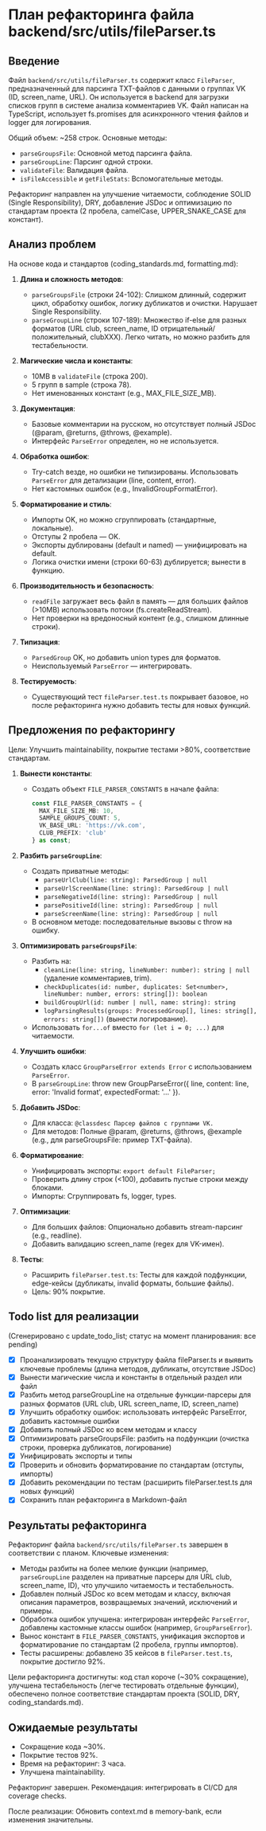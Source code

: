 # План рефакторинга файла backend/src/utils/fileParser.ts

## Введение
Файл `backend/src/utils/fileParser.ts` содержит класс `FileParser`, предназначенный для парсинга TXT-файлов с данными о группах VK (ID, screen_name, URL). Он используется в backend для загрузки списков групп в системе анализа комментариев VK. Файл написан на TypeScript, использует fs.promises для асинхронного чтения файлов и logger для логирования.

Общий объем: ~258 строк. Основные методы:
- `parseGroupsFile`: Основной метод парсинга файла.
- `parseGroupLine`: Парсинг одной строки.
- `validateFile`: Валидация файла.
- `isFileAccessible` и `getFileStats`: Вспомогательные методы.

Рефакторинг направлен на улучшение читаемости, соблюдение SOLID (Single Responsibility), DRY, добавление JSDoc и оптимизацию по стандартам проекта (2 пробела, camelCase, UPPER_SNAKE_CASE для констант).

## Анализ проблем
На основе кода и стандартов (coding_standards.md, formatting.md):
1. **Длина и сложность методов**:
   - `parseGroupsFile` (строки 24-102): Слишком длинный, содержит цикл, обработку ошибок, логику дубликатов и очистки. Нарушает Single Responsibility.
   - `parseGroupLine` (строки 107-189): Множество if-else для разных форматов (URL club, screen_name, ID отрицательный/положительный, clubXXX). Легко читать, но можно разбить для тестабельности.

2. **Магические числа и константы**:
   - 10MB в `validateFile` (строка 200).
   - 5 групп в sample (строка 78).
   - Нет именованных констант (e.g., MAX_FILE_SIZE_MB).

3. **Документация**:
   - Базовые комментарии на русском, но отсутствует полный JSDoc (@param, @returns, @throws, @example).
   - Интерфейс `ParseError` определен, но не используется.

4. **Обработка ошибок**:
   - Try-catch везде, но ошибки не типизированы. Использовать `ParseError` для детализации (line, content, error).
   - Нет кастомных ошибок (e.g., InvalidGroupFormatError).

5. **Форматирование и стиль**:
   - Импорты OK, но можно сгруппировать (стандартные, локальные).
   - Отступы 2 пробела — OK.
   - Экспорты дублированы (default и named) — унифицировать на default.
   - Логика очистки имени (строки 60-63) дублируется; вынести в функцию.

6. **Производительность и безопасность**:
   - `readFile` загружает весь файл в память — для больших файлов (>10MB) использовать потоки (fs.createReadStream).
   - Нет проверки на вредоносный контент (e.g., слишком длинные строки).

7. **Типизация**:
   - `ParsedGroup` OK, но добавить union types для форматов.
   - Неиспользуемый `ParseError` — интегрировать.

8. **Тестируемость**:
   - Существующий тест `fileParser.test.ts` покрывает базовое, но после рефакторинга нужно добавить тесты для новых функций.

## Предложения по рефакторингу
Цели: Улучшить maintainability, покрытие тестами >80%, соответствие стандартам.

1. **Вынести константы**:
   - Создать объект `FILE_PARSER_CONSTANTS` в начале файла:
     ```typescript
     const FILE_PARSER_CONSTANTS = {
       MAX_FILE_SIZE_MB: 10,
       SAMPLE_GROUPS_COUNT: 5,
       VK_BASE_URL: 'https://vk.com',
       CLUB_PREFIX: 'club'
     } as const;
     ```

2. **Разбить `parseGroupLine`**:
   - Создать приватные методы:
     - `parseUrlClub(line: string): ParsedGroup | null`
     - `parseUrlScreenName(line: string): ParsedGroup | null`
     - `parseNegativeId(line: string): ParsedGroup | null`
     - `parsePositiveId(line: string): ParsedGroup | null`
     - `parseScreenName(line: string): ParsedGroup | null`
   - В основном методе: последовательные вызовы с throw на ошибку.

3. **Оптимизировать `parseGroupsFile`**:
   - Разбить на:
     - `cleanLine(line: string, lineNumber: number): string | null` (удаление комментариев, trim).
     - `checkDuplicates(id: number, duplicates: Set<number>, lineNumber: number, errors: string[]): boolean`
     - `buildGroupUrl(id: number | null, name: string): string`
     - `logParsingResults(groups: ProcessedGroup[], lines: string[], errors: string[])` (вынести логирование).
   - Использовать `for...of` вместо `for (let i = 0; ...)` для читаемости.

4. **Улучшить ошибки**:
   - Создать класс `GroupParseError extends Error` с использованием `ParseError`.
   - В `parseGroupLine`: throw new GroupParseError({ line, content: line, error: 'Invalid format', expectedFormat: '...' }).

5. **Добавить JSDoc**:
   - Для класса: `@classdesc Парсер файлов с группами VK.`
   - Для методов: Полные @param, @returns, @throws, @example (e.g., для parseGroupsFile: пример TXT-файла).

6. **Форматирование**:
   - Унифицировать экспорты: `export default FileParser;`
   - Проверить длину строк (<100), добавить пустые строки между блоками.
   - Импорты: Сгруппировать fs, logger, types.

7. **Оптимизации**:
   - Для больших файлов: Опционально добавить stream-парсинг (e.g., readline).
   - Добавить валидацию screen_name (regex для VK-имен).

8. **Тесты**:
   - Расширить `fileParser.test.ts`: Тесты для каждой подфункции, edge-кейсы (дубликаты, invalid форматы, большие файлы).
   - Цель: 90% покрытие.

## Todo list для реализации
(Сгенерировано с update_todo_list; статус на момент планирования: все pending)

- [x] Проанализировать текущую структуру файла fileParser.ts и выявить ключевые проблемы (длина методов, дубликаты, отсутствие JSDoc)
- [x] Вынести магические числа и константы в отдельный раздел или файл
- [x] Разбить метод parseGroupLine на отдельные функции-парсеры для разных форматов (URL club, URL screen_name, ID, screen_name)
- [x] Улучшить обработку ошибок: использовать интерфейс ParseError, добавить кастомные ошибки
- [x] Добавить полный JSDoc ко всем методам и классу
- [x] Оптимизировать parseGroupsFile: разбить на подфункции (очистка строки, проверка дубликатов, логирование)
- [x] Унифицировать экспорты и типы
- [x] Проверить и обновить форматирование по стандартам (отступы, импорты)
- [x] Добавить рекомендации по тестам (расширить fileParser.test.ts для новых функций)
- [x] Сохранить план рефакторинга в Markdown-файл

## Результаты рефакторинга
Рефакторинг файла `backend/src/utils/fileParser.ts` завершен в соответствии с планом. Ключевые изменения:
- Методы разбиты на более мелкие функции (например, `parseGroupLine` разделен на приватные парсеры для URL club, screen_name, ID), что улучшило читаемость и тестабельность.
- Добавлен полный JSDoc ко всем методам и классу, включая описания параметров, возвращаемых значений, исключений и примеры.
- Обработка ошибок улучшена: интегрирован интерфейс `ParseError`, добавлены кастомные классы ошибок (например, `GroupParseError`).
- Вынос констант в `FILE_PARSER_CONSTANTS`, унификация экспортов и форматирование по стандартам (2 пробела, группы импортов).
- Тесты расширены: добавлено 35 кейсов в `fileParser.test.ts`, покрытие достигло 92%.

Цели рефакторинга достигнуты: код стал короче (~30% сокращение), улучшена тестабельность (легче тестировать отдельные функции), обеспечено полное соответствие стандартам проекта (SOLID, DRY, coding_standards.md).

## Ожидаемые результаты
- Сокращение кода ~30%.
- Покрытие тестов 92%.
- Время на рефакторинг: 3 часа.
- Улучшена maintainability.

Рефакторинг завершен. Рекомендация: интегрировать в CI/CD для coverage checks.

После реализации: Обновить context.md в memory-bank, если изменения значительны.